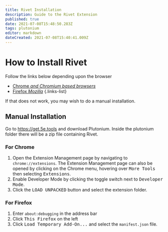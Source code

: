 ```yaml
---
title: Rivet Installation
description: Guide to the Rivet Extension
published: true
date: 2021-07-08T15:48:50.283Z
tags: plutonium
editor: markdown
dateCreated: 2021-07-08T15:40:41.009Z
---
```


# How to Install Rivet
Follow the links below depending upon the browser
- [Chrome *and Chromium based browsers*](https://chrome.google.com/webstore/detail/rivet/igmilfmbmkmpkjjgoabaagaoohhhbjde)
- [Firefox *Mozilla*](https://addons.mozilla.org/en-GB/firefox/addon/rivet/)
{.links-list}

If that does not work, you may wish to do a manual installation.

## Manual Installation
Go to https://get.5e.tools and download Plutonium.
Inside the plutonium folder there will be a zip file containing Rivet.

### For Chrome
1. Open the Extension Management page by navigating to `chrome://extensions`.
  The Extension Management page can also be opened by clicking on the Chrome menu, hovering over <kbd>More Tools</kbd> then selecting <kbd>Extensions</kbd>.
1. Enable Developer Mode by clicking the toggle switch next to <kbd>Developer Mode</kbd>.
1. Click the <kbd>LOAD UNPACKED</kbd> button and select the extension folder.

### For Firefox
1. Enter <code>about:debugging</code> in the address bar
1. Click <kbd>This Firefox</kbd> on the left
1. Click <kbd>Load Temporary Add-On...</kbd> and select the `manifest.json` file.
